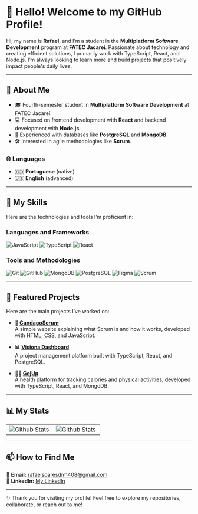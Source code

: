 # 👋 Hello! Welcome to my GitHub Profile!  

Hi, my name is **Rafael**, and I’m a student in the **Multiplatform Software Development** program at **FATEC Jacareí**. Passionate about technology and creating efficient solutions, I primarily work with TypeScript, React, and Node.js. I’m always looking to learn more and build projects that positively impact people's daily lives.  

---

## 💬 About Me  

- 🎓 Fourth-semester student in **Multiplatform Software Development** at FATEC Jacareí.  
- 💻 Focused on frontend development with **React** and backend development with **Node.js**.  
- 🚀 Experienced with databases like **PostgreSQL** and **MongoDB**.  
- 🛠️ Interested in agile methodologies like **Scrum**.  

### 🌐 Languages  
- 🇧🇷 **Portuguese** (native)  
- 🇺🇸 **English** (advanced)  

---

## 🚀 My Skills  

Here are the technologies and tools I’m proficient in:  

### **Languages and Frameworks**  
![JavaScript](https://img.shields.io/badge/-JavaScript-333333?style=flat&logo=javascript)  ![TypeScript](https://img.shields.io/badge/-TypeScript-333333?style=flat&logo=typescript)  ![React](https://img.shields.io/badge/-React-333333?style=flat&logo=react)  

### **Tools and Methodologies**  
![Git](https://img.shields.io/badge/-Git-333333?style=flat&logo=git)  ![GitHub](https://img.shields.io/badge/-GitHub-333333?style=flat&logo=github)  ![MongoDB](https://img.shields.io/badge/-MongoDB-333333?style=flat&logo=mongodb)  ![PostgreSQL](https://img.shields.io/badge/-PostgreSQL-333333?style=flat&logo=postgresql)   ![Figma](https://img.shields.io/badge/-Figma-333333?style=flat&logo=figma)  ![Scrum](https://img.shields.io/badge/-Scrum-333333?style=flat&logo=scrum)  

---

## 🌟 Featured Projects  

Here are the main projects I’ve worked on:

- **📄 [CandagoScrum](https://github.com/l-gustavo-barbosa/candagoScrum.git)**  
  A simple website explaining what Scrum is and how it works, developed with HTML, CSS, and JavaScript.  

- **📊 [Visiona Dashboard](https://github.com/candago/ABP-2-Semestre-Documentacao.git)**  
  A project management platform built with TypeScript, React, and PostgreSQL.  

- **🏃‍♂️ [GejUp](https://github.com/candago-3/abp_3_semestre_documentacao.git)**  
  A health platform for tracking calories and physical activities, developed with TypeScript, React, and MongoDB.  

---

## 📊 My Stats  

<table>
  <tr>
    <td>
      <img
        align="left"
        src="https://github-readme-stats.vercel.app/api?username=rafaelsm21&theme=dark&hide_border=false&include_all_commits=true"
        alt="Github Stats"
      />
    </td>
    <td>
      <img
        align="left"
        src="https://github-readme-stats.vercel.app/api/top-langs/?username=rafaelsm21&theme=dark&hide_border=false&include_all_commits=true&count_private=true&layout=compact"
        alt="Github Stats"
      />
    </td>
  </tr>
</table>  

---

## 📫 How to Find Me  

💌 **Email:** rafaelsoaresdm1408@gmail.com  
💼 **LinkedIn:** [My LinkedIn](https://www.linkedin.com/in/seu-perfil)  

---

✨ Thank you for visiting my profile! Feel free to explore my repositories, collaborate, or reach out to me!  

